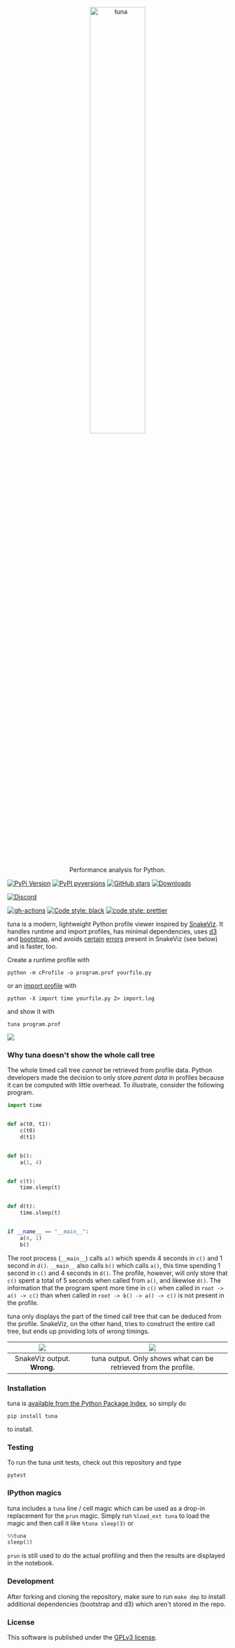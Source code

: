 <p align="center">
  <a href="https://github.com/nschloe/tuna"><img alt="tuna" src="https://nschloe.github.io/tuna/logo-with-text.svg" width="50%"></a>
  <p align="center">Performance analysis for Python.</p>
</p>

[![PyPi Version](https://img.shields.io/pypi/v/tuna.svg?style=flat-square)](https://pypi.org/project/tuna)
[![PyPI pyversions](https://img.shields.io/pypi/pyversions/tuna.svg?style=flat-square)](https://pypi.org/pypi/tuna/)
[![GitHub stars](https://img.shields.io/github/stars/nschloe/tuna.svg?style=flat-square&logo=github&label=Stars&logoColor=white)](https://github.com/nschloe/tuna)
[![Downloads](https://pepy.tech/badge/tuna/month?style=flat-square)](https://pepy.tech/project/tuna)

<!--[![PyPi downloads](https://img.shields.io/pypi/dm/tuna.svg?style=flat-square)](https://pypistats.org/packages/tuna)-->

[![Discord](https://img.shields.io/static/v1?logo=discord&label=chat&message=on%20discord&color=7289da&style=flat-square)](https://discord.gg/hnTJ5MRX2Y)

[![gh-actions](https://img.shields.io/github/actions/workflow/status/nschloe/tuna/test.yml?branch=main&style=flat-square)](https://github.com/nschloe/tuna/actions?query=workflow%3Atests)
[![Code style: black](https://img.shields.io/badge/code%20style-black-000000.svg?style=flat-square)](https://github.com/psf/black)
[![code style: prettier](https://img.shields.io/badge/code_style-prettier-ff69b4.svg?style=flat-square)](https://github.com/prettier/prettier)

tuna is a modern, lightweight Python profile viewer inspired by
[SnakeViz](https://github.com/jiffyclub/snakeviz). It handles runtime and import
profiles, has minimal dependencies, uses [d3](https://d3js.org/) and
[bootstrap](https://getbootstrap.com/), and avoids
[certain](https://github.com/jiffyclub/snakeviz/issues/111)
[errors](https://github.com/jiffyclub/snakeviz/issues/112) present in SnakeViz (see
below) and is faster, too.

Create a runtime profile with

```
python -m cProfile -o program.prof yourfile.py
```

or an [import
profile](https://docs.python.org/3/using/cmdline.html#envvar-PYTHONPROFILEIMPORTTIME)
with

```
python -X import time yourfile.py 2> import.log
```

and show it with

```
tuna program.prof
```

![](https://nschloe.github.io/tuna/screencast.gif)

### Why tuna doesn't show the whole call tree

The whole timed call tree _cannot_ be retrieved from profile data. Python developers
made the decision to only store _parent data_ in profiles because it can be computed
with little overhead. To illustrate, consider the following program.

```python
import time


def a(t0, t1):
    c(t0)
    d(t1)


def b():
    a(1, 4)


def c(t):
    time.sleep(t)


def d(t):
    time.sleep(t)


if __name__ == "__main__":
    a(4, 1)
    b()
```

The root process (`__main__`) calls `a()` which spends 4 seconds in `c()` and 1 second
in `d()`. `__main__` also calls `b()` which calls `a()`, this time spending 1 second in
`c()` and 4 seconds in `d()`. The profile, however, will only store that `c()` spent a
total of 5 seconds when called from `a()`, and likewise `d()`. The information that the
program spent more time in `c()` when called in `root -> a() -> c()` than when called in
`root -> b() -> a() -> c()` is not present in the profile.

tuna only displays the part of the timed call tree that can be deduced from the profile.
SnakeViz, on the other hand, tries to construct the entire call tree, but ends up
providing lots of _wrong_ timings.

| ![](https://nschloe.github.io/tuna/snakeviz-example-wrong.png) |           ![](https://nschloe.github.io/tuna/foo.png)           |
| :------------------------------------------------------------: | :-------------------------------------------------------------: |
|                  SnakeViz output. **Wrong.**                   | tuna output. Only shows what can be retrieved from the profile. |

### Installation

tuna is [available from the Python Package Index](https://pypi.org/project/tuna/), so
simply do

```
pip install tuna
```

to install.

### Testing

To run the tuna unit tests, check out this repository and type

```
pytest
```

### IPython magics

tuna includes a `tuna` line / cell magic which can be used as a drop-in replacement for
the `prun` magic. Simply run `%load_ext tuna` to load the magic and then call it like
`%tuna sleep(3)` or

```python
%%tuna
sleep(3)
```

`prun` is still used to do the actual profiling and then the results are displayed in
the notebook.

### Development

After forking and cloning the repository, make sure to run `make dep` to install
additional dependencies (bootstrap and d3) which aren't stored in the repo.

### License

This software is published under the [GPLv3 license](https://www.gnu.org/licenses/gpl-3.0.en.html).
